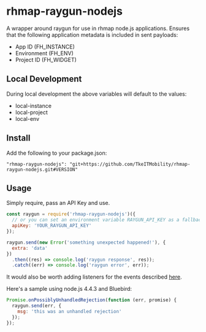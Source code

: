 # rhmap-raygun-nodejs

A wrapper around raygun for use in rhmap node.js applications. Ensures that
the following application metadata is included in sent payloads:

* App ID (FH_INSTANCE)
* Environment (FH_ENV)
* Project ID (FH_WIDGET)


## Local Development
During local development the above variables will default to the values:

* local-instance
* local-project
* local-env


## Install

Add the following to your package.json:

```
"rhmap-raygun-nodejs": "git+https://github.com/TkeITMobility/rhmap-raygun-nodejs.git#VERSION"
```

## Usage

Simply require, pass an API Key and use.

```js
const raygun = require('rhmap-raygun-nodejs')({
  // or you can set an environment variable RAYGUN_API_KEY as a fallback
  apiKey: 'YOUR_RAYGUN_API_KEY'
});

raygun.send(new Error('something unexpected happened!'), {
  extra: 'data'
})
  .then((res) => console.log('raygun response', res));
  .catch((err) => console.log('raygun error', err));
```

It would also be worth adding listeners for the events described [here](http://bluebirdjs.com/docs/api/error-management-configuration.html#global-rejection-events).

Here's a sample using node.js 4.4.3 and Bluebird:

```js
Promise.onPossiblyUnhandledRejection(function (err, promise) {
  raygun.send(err, {
    msg: 'this was an unhandled rejection'
  });
});
```
